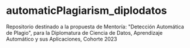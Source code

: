# automaticPlagiarism_diplodatos
Repositorio destinado a la propuesta de Mentoría: "Detección Automática de Plagio", para la Diplomatura de Ciencia de Datos, Aprendizaje Automático y sus Aplicaciones, Cohorte 2023
